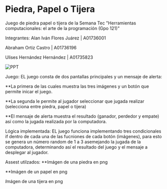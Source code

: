 # Piedra, Papel o Tijera
Juego de piedra papel o tijera de la Semana Tec "Herramientas computacionales: el arte de la programación (Gpo 121)"

Integrantes:
  Alan Iván Flores Juárez | A01736001
  
  Abraham Ortiz Castro | A01736196
  
  Ulises Hernández Hernández | A01735823
  
  
![PPT](https://github.com/AbrahamOrtiz1229/PPT/assets/127231224/356ff138-825d-4632-933c-124f95e8a365)

Juego:
  EL juego consta de dos pantallas principales y un mensaje de alerta:

  
  **La primera de las cuales muestra  las tres imágenes y un botón que permite inicar el juego.

  
  **La segunda le permite al jugador seleccionar que jugada realizar (selecciona entre piedra, papel o tijera)

  
  **El mensaje de alerta muestra el resultado (ganador, perdedor y empate) así como la jugada realizada por la computadora.


Lógica implementada:
  EL juego funciona implementando tres condicionales if dentro de cada una de las fucniones de cada botón (imágenes), 
  para esto se genera un número random de 1 a 3 asemejando la jugada de la computadora, determinando así el resultado del juego y el mensaje a desplegar al jugador.


Assest utilzados:
  **Imágen de una piedra en png

  
  **Imágen de un papel en png

  
  *I*mágen de una tijera en png
